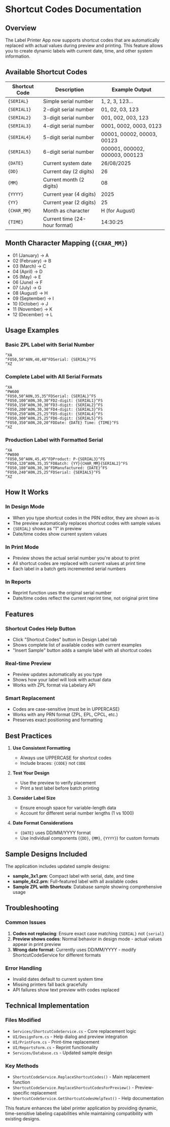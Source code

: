 # Shortcut Codes Documentation

## Overview
The Label Printer App now supports shortcut codes that are automatically replaced with actual values during preview and printing. This feature allows you to create dynamic labels with current date, time, and other system information.

## Available Shortcut Codes

| Shortcut Code | Description | Example Output |
|---------------|-------------|----------------|
| `{SERIAL}` | Simple serial number | 1, 2, 3, 123... |
| `{SERIAL1}` | 2-digit serial number | 01, 02, 03, 123 |
| `{SERIAL2}` | 3-digit serial number | 001, 002, 003, 123 |
| `{SERIAL3}` | 4-digit serial number | 0001, 0002, 0003, 0123 |
| `{SERIAL4}` | 5-digit serial number | 00001, 00002, 00003, 00123 |
| `{SERIAL5}` | 6-digit serial number | 000001, 000002, 000003, 000123 |
| `{DATE}` | Current system date | 26/08/2025 |
| `{DD}` | Current day (2 digits) | 26 |
| `{MM}` | Current month (2 digits) | 08 |
| `{YYYY}` | Current year (4 digits) | 2025 |
| `{YY}` | Current year (2 digits) | 25 |
| `{CHAR_MM}` | Month as character | H (for August) |
| `{TIME}` | Current time (24-hour format) | 14:30:25 |

## Month Character Mapping (`{CHAR_MM}`)
- 01 (January) → A
- 02 (February) → B
- 03 (March) → C
- 04 (April) → D
- 05 (May) → E
- 06 (June) → F
- 07 (July) → G
- 08 (August) → H
- 09 (September) → I
- 10 (October) → J
- 11 (November) → K
- 12 (December) → L

## Usage Examples

### Basic ZPL Label with Serial Number
```zpl
^XA
^FO50,50^A0N,40,40^FDSerial: {SERIAL}^FS
^XZ
```

### Complete Label with All Serial Formats
```zpl
^XA
^PW600
^FO50,50^A0N,35,35^FDSerial: {SERIAL}^FS
^FO50,100^A0N,30,30^FD2-digit: {SERIAL1}^FS
^FO50,150^A0N,30,30^FD3-digit: {SERIAL2}^FS
^FO50,200^A0N,30,30^FD4-digit: {SERIAL3}^FS
^FO50,250^A0N,25,25^FD5-digit: {SERIAL4}^FS
^FO50,300^A0N,25,25^FD6-digit: {SERIAL5}^FS
^FO50,350^A0N,20,20^FDDate: {DATE} Time: {TIME}^FS
^XZ
```

### Production Label with Formatted Serial
```zpl
^XA
^PW800
^FO50,50^A0N,45,45^FDProduct: P-{SERIAL3}^FS
^FO50,120^A0N,35,35^FDBatch: {YY}{CHAR_MM}{SERIAL2}^FS
^FO50,180^A0N,30,30^FDManufactured: {DATE}^FS
^FO50,240^A0N,25,25^FDSerial: {SERIAL5}^FS
^XZ
```

## How It Works

### In Design Mode
- When you type shortcut codes in the PRN editor, they are shown as-is
- The preview automatically replaces shortcut codes with sample values
- `{SERIAL}` shows as "1" in preview
- Date/time codes show current system values

### In Print Mode
- Preview shows the actual serial number you're about to print
- All shortcut codes are replaced with current values at print time
- Each label in a batch gets incremented serial numbers

### In Reports
- Reprint function uses the original serial number
- Date/time codes reflect the current reprint time, not original print time

## Features

### Shortcut Codes Help Button
- Click "Shortcut Codes" button in Design Label tab
- Shows complete list of available codes with current examples
- "Insert Sample" button adds a sample label with all shortcut codes

### Real-time Preview
- Preview updates automatically as you type
- Shows how your label will look with actual data
- Works with ZPL format via Labelary API

### Smart Replacement
- Codes are case-sensitive (must be in UPPERCASE)
- Works with any PRN format (ZPL, EPL, CPCL, etc.)
- Preserves exact positioning and formatting

## Best Practices

1. **Use Consistent Formatting**
   - Always use UPPERCASE for shortcut codes
   - Include braces: `{CODE}` not `CODE`

2. **Test Your Design**
   - Use the preview to verify placement
   - Print a test label before batch printing

3. **Consider Label Size**
   - Ensure enough space for variable-length data
   - Account for different serial number lengths (1 vs 1000)

4. **Date Format Considerations**
   - `{DATE}` uses DD/MM/YYYY format
   - Use individual components (`{DD}`, `{MM}`, `{YYYY}`) for custom formats

## Sample Designs Included

The application includes updated sample designs:
- **sample_3x1.prn**: Compact label with serial, date, and time
- **sample_4x2.prn**: Full-featured label with all available codes
- **Sample ZPL with Shortcuts**: Database sample showing comprehensive usage

## Troubleshooting

### Common Issues
1. **Codes not replacing**: Ensure exact case matching `{SERIAL}` not `{serial}`
2. **Preview shows codes**: Normal behavior in design mode - actual values appear in print preview
3. **Wrong date format**: Currently uses DD/MM/YYYY - modify ShortcutCodeService for different formats

### Error Handling
- Invalid dates default to current system time
- Missing printers fall back gracefully
- API failures show text preview with codes replaced

## Technical Implementation

### Files Modified
- `Services/ShortcutCodeService.cs` - Core replacement logic
- `UI/DesignForm.cs` - Help dialog and preview integration
- `UI/PrintForm.cs` - Print-time replacement
- `UI/ReportsForm.cs` - Reprint functionality
- `Services/Database.cs` - Updated sample design

### Key Methods
- `ShortcutCodeService.ReplaceShortcutCodes()` - Main replacement function
- `ShortcutCodeService.ReplaceShortcutCodesForPreview()` - Preview-specific replacement
- `ShortcutCodeService.GetShortcutCodesHelpText()` - Help documentation

This feature enhances the label printer application by providing dynamic, time-sensitive labeling capabilities while maintaining compatibility with existing designs.
